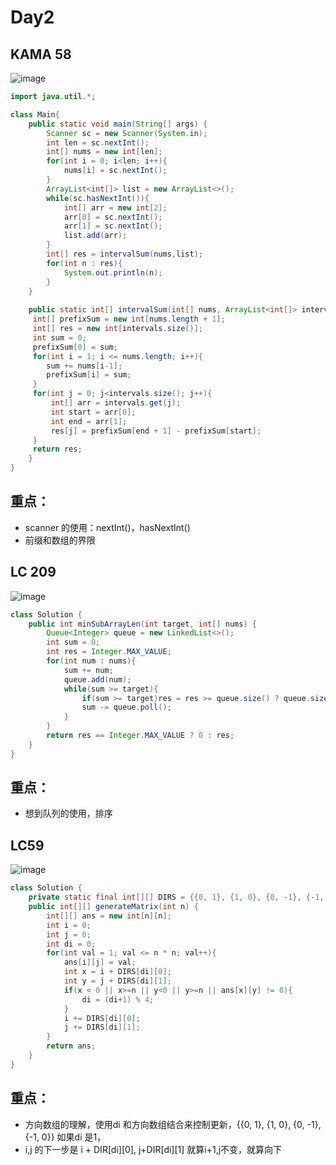 # Day2

## KAMA 58
![image](https://github.com/user-attachments/assets/bc6a1868-b246-4bf2-853c-0ad6d5bb9fb2)
```java
import java.util.*; 

class Main{
    public static void main(String[] args) {
        Scanner sc = new Scanner(System.in);
        int len = sc.nextInt();
        int[] nums = new int[len];
        for(int i = 0; i<len; i++){
            nums[i] = sc.nextInt();
        }
        ArrayList<int[]> list = new ArrayList<>();
        while(sc.hasNextInt()){
            int[] arr = new int[2];
            arr[0] = sc.nextInt();
            arr[1] = sc.nextInt();
            list.add(arr);
        }
        int[] res = intervalSum(nums,list);
        for(int n : res){
            System.out.println(n);
        }
    }
    
    public static int[] intervalSum(int[] nums, ArrayList<int[]> intervals){
     int[] prefixSum = new int[nums.length + 1];
     int[] res = new int[intervals.size()];
     int sum = 0;
     prefixSum[0] = sum;
     for(int i = 1; i <= nums.length; i++){
        sum += nums[i-1];
        prefixSum[i] = sum;
     }
     for(int j = 0; j<intervals.size(); j++){
         int[] arr = intervals.get(j);
         int start = arr[0];
         int end = arr[1];
         res[j] = prefixSum[end + 1] - prefixSum[start];
     }
     return res;
    }
}
```

## 重点：

- scanner 的使用：nextInt()，hasNextInt()
- 前缀和数组的界限

## LC 209
![image](https://github.com/user-attachments/assets/b77b8169-55ad-4543-9b96-adeaeae6007f)

```java
class Solution {
    public int minSubArrayLen(int target, int[] nums) {
        Queue<Integer> queue = new LinkedList<>();
        int sum = 0;
        int res = Integer.MAX_VALUE;
        for(int num : nums){
            sum += num;
            queue.add(num);
            while(sum >= target){
                if(sum >= target)res = res >= queue.size() ? queue.size() : res;
                sum -= queue.poll();
            }
        }
        return res == Integer.MAX_VALUE ? 0 : res;
    }
}
```

## 重点：

- 想到队列的使用，排序

## LC59

![image](https://github.com/user-attachments/assets/6a69a5c9-89c0-4bf9-bc74-0474ddaad78b)

```java
class Solution {
    private static final int[][] DIRS = {{0, 1}, {1, 0}, {0, -1}, {-1, 0}}; 
    public int[][] generateMatrix(int n) {
        int[][] ans = new int[n][n];
        int i = 0;
        int j = 0;
        int di = 0;
        for(int val = 1; val <= n * n; val++){
            ans[i][j] = val;
            int x = i + DIRS[di][0];
            int y = j + DIRS[di][1];
            if(x < 0 || x>=n || y<0 || y>=n || ans[x][y] != 0){
                di = (di+1) % 4;
            }
            i += DIRS[di][0];
            j += DIRS[di][1];
        }  
        return ans;
    }
}
```

## 重点：

- 方向数组的理解，使用di 和方向数组结合来控制更新，{{0, 1}, {1, 0}, {0, -1}, {-1, 0}} 如果di 是1，
- i,j 的下一步是 i + DIR[di][0], j+DIR[di][1] 就算i+1,j不变，就算向下
